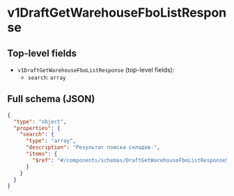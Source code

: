 # v1DraftGetWarehouseFboListResponse

## Top-level fields
- `v1DraftGetWarehouseFboListResponse` (top-level fields):
  - `search`: `array`

## Full schema (JSON)
```json
{
  "type": "object",
  "properties": {
    "search": {
      "type": "array",
      "description": "Результат поиска складов.",
      "items": {
        "$ref": "#/components/schemas/DraftGetWarehouseFboListResponseSearch"
      }
    }
  }
}
```
